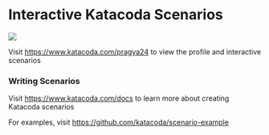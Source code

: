 # Interactive Katacoda Scenarios

[![](http://shields.katacoda.com/katacoda/pragya24/count.svg)](https://www.katacoda.com/pragya24 "Get your profile on Katacoda.com")

Visit https://www.katacoda.com/pragya24 to view the profile and interactive scenarios

### Writing Scenarios
Visit https://www.katacoda.com/docs to learn more about creating Katacoda scenarios

For examples, visit https://github.com/katacoda/scenario-example
